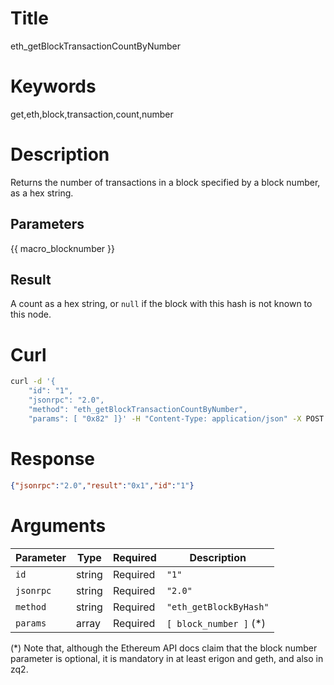 # Title

eth_getBlockTransactionCountByNumber

# Keywords

get,eth,block,transaction,count,number

# Description

Returns the number of transactions in a block specified by a block number, as a hex string.

## Parameters

{{ macro_blocknumber }}

## Result

A count as a hex string, or `null` if the block with this hash is not known to this node.

# Curl

```sh
curl -d '{
    "id": "1",
    "jsonrpc": "2.0",
    "method": "eth_getBlockTransactionCountByNumber",
    "params": [ "0x82" ]}' -H "Content-Type: application/json" -X POST "{{ _api_url }}"
```

# Response

```json
{"jsonrpc":"2.0","result":"0x1","id":"1"}
```

# Arguments

| Parameter | Type   | Required | Description            |
|-----------|--------|----------|------------------------|
| `id`      | string | Required | `"1"`                  |
| `jsonrpc` | string | Required | `"2.0"`                |
| `method`  | string | Required | `"eth_getBlockByHash"` |
| `params`  | array  | Required | `[ block_number ]` (*)   |


(*) Note that, although the Ethereum API docs claim that the block number parameter is optional, it is mandatory in at least erigon and geth, and also in zq2.
